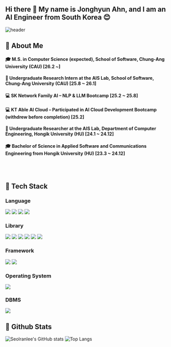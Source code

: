 ## Hi there 👋 My name is Jonghyun Ahn, and I am an AI Engineer from South Korea 😊
<div>
  
  <!--Header-->
  ![header](https://capsule-render.vercel.app/api?type=waving&color=gradient&height=300&section=header&text=Good%20to%20see%20you%20%F0%9F%A4%97)
  
</div>

<div>
  <!--Body-->
  
  ## 👀 About Me
  #### :mortar_board: M.S. in Computer Science (expected), School of Software, Chung-Ang University (CAU) [26.2 ~]
  #### :microscope: Undergraduate Research Intern at the AIS Lab, School of Software, Chung-Ang University (CAU) [25.8 ~ 26.1]
  #### :computer: SK Network Family AI – NLP & LLM Bootcamp [25.2 ~ 25.8]
  #### :computer: KT Able AI Cloud – Participated in AI Cloud Development Bootcamp (withdrew before completion) [25.2]
  #### :microscope: Undergraduate Researcher at the AIS Lab, Department of Computer Engineering, Hongik University (HU) [24.1 ~ 24.12]
  #### :mortar_board: Bachelor of Science in Applied Software and Communications Engineering from Hongik University (HU) [23.3 ~ 24.12]
  
  <br/>
  <br/>
  
  ## 🧱 Tech Stack
  ### Language
  <!--Python-->
  <img src="https://img.shields.io/badge/Python-3776AB?style=flat-square&logo=Python&logoColor=white"/>
  <!--JavaScript-->
  <img src="https://img.shields.io/badge/JavaScript-F7DF1E?style=flat-square&logo=JavaScript&logoColor=white"/>
  <!--HTML5-->
  <img src="https://img.shields.io/badge/HTML5-E34F26?style=flat-square&logo=HTML5&logoColor=white"/>
  <!--CSS-->
  <img src="https://img.shields.io/badge/CSS3-1572B6?style=flat-square&logo=CSS3&logoColor=white"/>
  <br/>
  
  ### Library
  <!--PyTorch-->
  <img src="https://img.shields.io/badge/PyTorch-EE4C2C?style=flat-square&logo=PyTorch&logoColor=white"/>
  <!--TensorFlow-->
  <img src="https://img.shields.io/badge/TensorFlow-43B02A?style=flat-square&logo=TensorFlow&logoColor=white"/>
  <!--NumPy-->
  <img src="https://img.shields.io/badge/NumPy-013243?style=flat-square&logo=NumPy&logoColor=white"/>
  <!--pandas-->
  <img src="https://img.shields.io/badge/pandas-150458?style=flat-square&logo=pandas&logoColor=white"/>
  <!--OpenCV-->
  <img src="https://img.shields.io/badge/OpenCV-5C3EE8?style=flat-square&logo=OpenCV&logoColor=white"/>
  <!--Scikit-learn-->
  <img src="https://img.shields.io/badge/Scikit-learn-F7931E?style=flat-square&logo=Scikit-learn&logoColor=white"/>
  <br/>
  
  ### Framework
  <!--Django-->
  <img src="https://img.shields.io/badge/Django-092E20?style=flat-square&logo=Django&logoColor=white"/>
  <!--LangChain-->
  <img src="https://img.shields.io/badge/LangChain-1C3C3C?style=flat-square&logo=LangChain&logoColor=white"/>

  ### Operating System
   <!--Linux-->
  <img src="https://img.shields.io/badge/Linux-FCC624?style=flat-square&logo=Linux&logoColor=white"/>

  ### DBMS
   <!--MySQL-->
  <img src="https://img.shields.io/badge/mysql-4479A1?style=flat-square&logo=mysql&logoColor=white"/>

  
  ## 🤔 Github Stats
 ![Seolranlee's GitHub stats](https://github-readme-stats.vercel.app/api?username=hyunahn23&show_icons=true&include_all_commits=true&count_private=true)
 ![Top Langs](https://github-readme-stats.vercel.app/api/top-langs/?username=hyunahn23&langs_count=5&layout=compact&theme=white)
  
</div>

